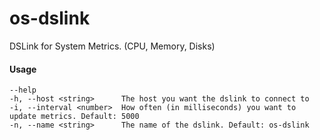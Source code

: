 # os-dslink
DSLink for System Metrics. (CPU, Memory, Disks)

#### Usage

    --help
    -h, --host <string>      The host you want the dslink to connect to
    -i, --interval <number>  How often (in milliseconds) you want to update metrics. Default: 5000
    -n, --name <string>      The name of the dslink. Default: os-dslink



